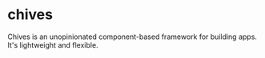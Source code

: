 # chives
Chives is an unopinionated component-based framework for building apps. It's lightweight and flexible.
